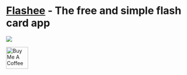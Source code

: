 # [Flashee](https://flashee.lilley.io/) - The free and simple flash card app

<a href="https://flashee.lilley.io/" target="_blank"><img src="https://flashee.lilley.io/img/logo.441e7873.svg"></a>

<a href="https://www.buymeacoffee.com/mklilley" target="_blank"><img src="https://cdn.buymeacoffee.com/buttons/v2/default-yellow.png" alt="Buy Me A Coffee" height = "60" ></a>
